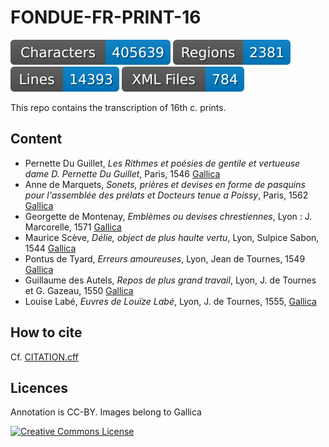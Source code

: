 # FONDUE-FR-PRINT-16

![characters badge](badges/characters.svg) ![regions badge](badges/regions.svg) ![lines badge](badges/lines.svg) ![files badge](badges/files.svg)

This repo contains the transcription of 16th c. prints.

## Content

- Pernette Du Guillet, _Les Rithmes et poésies de gentile et vertueuse dame D. Pernette Du Guillet_, Paris, 1546 [Gallica](https://gallica.bnf.fr/ark:/12148/bpt6k3182270)
- Anne de Marquets, _Sonets, prières et devises en forme de pasquins pour l'assemblée des prélats et Docteurs tenue a Poissy_, Paris, 1562 [Gallica](https://gallica.bnf.fr/ark:/12148/bpt6k1521180m)
- Georgette de Montenay, _Emblèmes ou devises chrestiennes_, Lyon : J. Marcorelle, 1571 [Gallica](https://gallica.bnf.fr/ark:/12148/btv1b8609568n)
- Maurice Scève, _Délie, object de plus haulte vertu_, Lyon, Sulpice Sabon, 1544 [Gallica](https://gallica.bnf.fr/ark:/12148/btv1b8609581h)
- Pontus de Tyard, _Erreurs amoureuses_, Lyon, Jean de Tournes, 1549 [Gallica](https://gallica.bnf.fr/ark:/12148/btv1b8617188p)
- Guillaume des Autels, _Repos de plus grand travail_, Lyon, J. de Tournes et G. Gazeau, 1550 [Gallica](https://gallica.bnf.fr/ark:/12148/bpt6k15272172)
- Louise Labé, _Euvres de Louïze Labé_, Lyon, J. de Tournes, 1555, [Gallica](https://gallica.bnf.fr/ark:/12148/btv1b86095588)

## How to cite

Cf. [CITATION.cff](https://github.com/FoNDUE-HTR/FONDUE-FR-PRINT-16/blob/master/CITATION.cff)


## Licences
Annotation is CC-BY. Images belong to Gallica

<a rel="license" href="https://creativecommons.org/licenses/by/2.0"><img alt="Creative Commons License" style="border-width:0" src="https://i.creativecommons.org/l/by/2.0/88x31.png" /></a><br />
